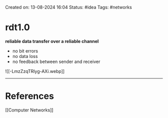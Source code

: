 Created on: 13-08-2024 16:04
Status: #idea
Tags: #networks 
# rdt1.0
__reliable data transfer over a reliable channel__
- no bit errors
- no data loss
- no feedback between sender and receiver

![[-LmzZzqTRlyg-AXi.webp]]




-----------------
# References
[[Computer Networks]]